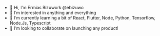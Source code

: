 - 👋 Hi, I’m Ermias Bizuwork @ebizuwo
- 👀 I’m interested in anything and everything
- 🌱 I’m currently learning a bit of React, Flutter, Node, Python, Tensorflow, Node.Js, Typescript
- 💞️ I’m looking to collaborate on launching any product!

<!---
ebizuwo/ebizuwo is a ✨ special ✨ repository because its `README.md` (this file) appears on your GitHub profile.
You can click the Preview link to take a look at your changes.
--->
